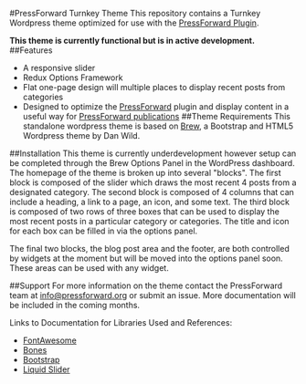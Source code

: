 #PressForward Turnkey Theme 
This repository contains a Turnkey Wordpress theme optimized for use with the [PressForward Plugin](http://www.pressforward.org). 

**This theme is currently functional but is in active development.**
##Features
+ A responsive slider
+ Redux Options Framework
+ Flat one-page design will multiple places to display recent posts from categories
+ Designed to optimize the [PressForward](http://www.pressforward.org) plugin and display content in a useful way for [PressForward publications](http://www.pressforward.org/partners)
##Theme Requirements
This standalone wordpress theme is based on [Brew](https://github.com/slightlyoffbeat/brew), a Bootstrap and HTML5 Wordpress theme by Dan Wild. 

##Installation
This theme is currently underdevelopment however setup can be completed through the Brew Options Panel in the WordPress dashboard.  The homepage of the theme is broken up into several "blocks". The first block is composed of the slider which draws the most recent 4 posts from a designated category.  The second block is composed of 4 columns that can include a heading, a link to a page, an icon, and some text.  The third block is composed of two rows of three boxes that can be used to display the most recent posts in a particular category or categories.  The title and icon for each box can be filled in via the options panel. 

The final two blocks, the blog post area and the footer, are both controlled by widgets at the moment but will be moved into the options panel soon.  These areas can be used with any widget.

##Support
For more information on the theme contact the PressForward team at info@pressforward.org or submit an issue.  More documentation will be included in the coming months.  
 
Links to Documentation for Libraries Used and References: 
+ [FontAwesome](http://fortawesome.github.io/Font-Awesome/)
+ [Bones](http://themble.com/bones/)
+ [Bootstrap](http://getbootstrap.com/)
+ [Liquid Slider](http://liquidslider.com/)

